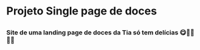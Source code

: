 # Projeto Single page de doces
##

### Site de uma landing page de doces da Tia só tem delícias 😋🍩🎂🍰🧁
